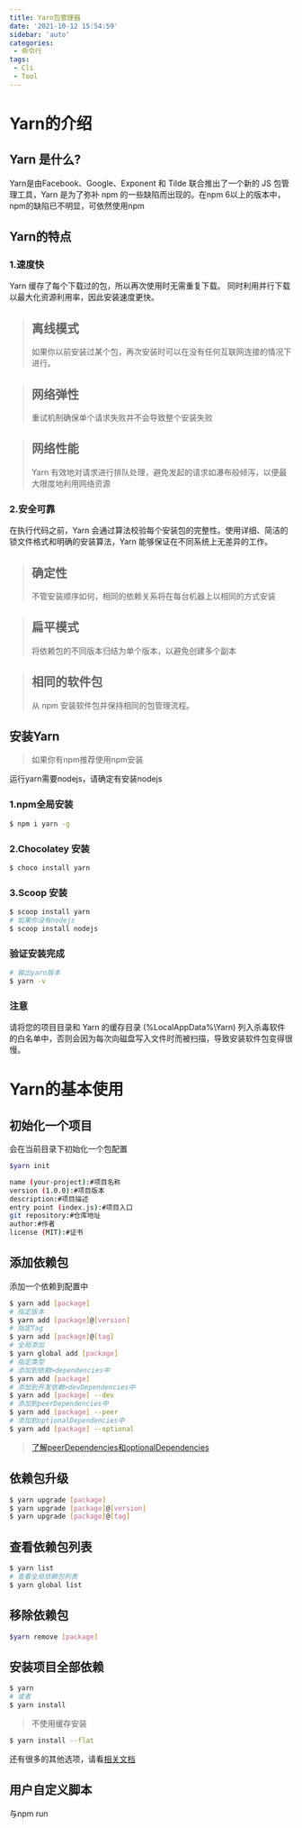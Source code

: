 ```yaml
---
title: Yarn包管理器
date: '2021-10-12 15:54:59'
sidebar: 'auto'
categories:
 - 命令行
tags:
 - Cli
 - Tool
---
```


# Yarn的介绍

## Yarn 是什么?

Yarn是由Facebook、Google、Exponent 和 Tilde 联合推出了一个新的 JS 包管理工具，Yarn 是为了弥补 npm 的一些缺陷而出现的。在npm 6以上的版本中，npm的缺陷已不明显，可依然使用npm

## Yarn的特点

### 1.速度快

Yarn 缓存了每个下载过的包，所以再次使用时无需重复下载。 同时利用并行下载以最大化资源利用率，因此安装速度更快。

>## 离线模式
>
>如果你以前安装过某个包，再次安装时可以在没有任何互联网连接的情况下进行。

>## 网络弹性
>
>重试机制确保单个请求失败并不会导致整个安装失败

> ## 网络性能
>
> Yarn 有效地对请求进行排队处理，避免发起的请求如瀑布般倾泻，以便最大限度地利用网络资源

### 2.安全可靠

在执行代码之前，Yarn 会通过算法校验每个安装包的完整性。使用详细、简洁的锁文件格式和明确的安装算法，Yarn 能够保证在不同系统上无差异的工作。

> ## 确定性
>
> 不管安装顺序如何，相同的依赖关系将在每台机器上以相同的方式安装

>## 扁平模式
>
>将依赖包的不同版本归结为单个版本，以避免创建多个副本

> ## 相同的软件包
>
> 从 npm 安装软件包并保持相同的包管理流程。

## 安装Yarn

> 如果你有npm推荐使用npm安装

运行yarn需要nodejs，请确定有安装nodejs

### 1.npm全局安装

```bash
$ npm i yarn -g
```

### 2.Chocolatey 安装

```bash
$ choco install yarn
```

### 3.Scoop 安装

```bash
$ scoop install yarn
# 如果你没有nodejs
$ scoop install nodejs
```

### 验证安装完成

```bash
# 输出yarn版本
$ yarn -v 
```

### 注意

请将您的项目目录和 Yarn 的缓存目录 (%LocalAppData%\Yarn) 列入杀毒软件的白名单中，否则会因为每次向磁盘写入文件时而被扫描，导致安装软件包变得很慢。

# Yarn的基本使用

## 初始化一个项目

会在当前目录下初始化一个包配置

```bash
$yarn init
```

```bash
name (your-project):#项目名称
version (1.0.0):#项目版本
description:#项目描述
entry point (index.js):#项目入口
git repository:#仓库地址
author:#作者
license (MIT):#证书
```



## 添加依赖包

添加一个依赖到配置中

```bash
$ yarn add [package]
# 指定版本
$ yarn add [package]@[version]
# 指定Tag
$ yarn add [package]@[tag]
# 全局添加
$ yarn global add [package]
# 指定类型
# 添加到依赖>dependencies中
$ yarn add [package]
# 添加到开发依赖>devDependencies中
$ yarn add [package] --dev
# 添加到peerDependencies中
$ yarn add [package] --peer
# 添加到optionalDependencies中
$ yarn add [package] --optional
```

> [了解peerDependencies和optionalDependencies](https://blog.csdn.net/hujinyuan357/article/details/99621542)

## 依赖包升级

```bash
$ yarn upgrade [package]
$ yarn upgrade [package]@[version]
$ yarn upgrade [package]@[tag]
```

## 查看依赖包列表

```bash
$ yarn list
# 查看全局依赖包列表
$ yarn global list
```

## 移除依赖包

```bash
$yarn remove [package]
```

## 安装项目全部依赖

```bash
$ yarn 
# 或者
$ yarn install
```

> 不使用缓存安装

```bash
$ yarn install --flat
```

还有很多的其他选项，请看[相关文档](https://yarn.bootcss.com/docs/cli/install/)

## 用户自定义脚本

与npm run <script>一致，实际上是使用yarn run <script>运行的，不过填写运行命令时，yarn的run是可以省略的

```bash
$ yarn <script> [<args>]
```

# Yarn的深度使用

查看帮助列表

```bash
$ yarn help
```

## Yarn配置

### 1.查看全部配置

```bash
$ yarn config list
```

### 2.修改指定配置

```bash
$ yarn config set <key> <value>
```

### 3.删除指定配置

```bash
$ yarn config delete <key>
```

## Yarn创建项目

create是一个速记命令，能一次性帮您完成两件事情

```bash
# 仅举例，无法使用
$ yarn create pkg [<args>]
# 与下方命令一致
$ yarn global add create-pkg && create-pkg [<args>]
```

可用例子

```bash
$ yarn create vite vite-app
```

## ~~Yarn生成锁定依赖文件~~

> ##### `yarn generate-lock-entry`

## 生成Yarn的Lock缓存

将npm生成的`package-lock.js`或现有的`node_modules`生成一份`yarn.lock`

```bash
$ yarn import
```

## Yarn工作区

> 内容较多... 下次一定

运作指定工作区的脚本

```bash
$ yarn workspace <workspace_name> <command>
```

## 查看指定包信息

同npm中的 npm view xxx,显示依赖中的信息

```bash
$ yarn info yarn
$ yarn info yarn@berry
# 指定的字段信息
$ yarn info yarn versions
# json输出
$ yarn info yarn --json
```

## 查看所有包许可证

```bash
# 查看所有包许可证列表
$ yarn licenses
# 查看每个许可证的详细信息
$ yarn licenses generate-disclaimer
```

## Yarn登录登出

与npm一致，登录后可使用yarn publish发布包

```bash
# 登录
$ yarn login
# 发布内容到Npm
$ yarn publish
# 登出
$ yarn logout
```

## Yarn上传依赖(发布)

与npm发布依赖一致，yarn也是发布到npm上。

### 1.发布与指定发布

```bash
# 发布当前目录下 package.json配置的包
$ yarn publish 
# 发布指定目录下 package.json配置的包
$ yarn publish <dir>/package.json
# 发布`.tgz`压缩的包
$ yarn publish <dir>/filename.tgz
```

### 2.设置发布Tag

发布设置有指定的tag时，只有在指定的tag下当前的发布的包为最新版本，如果不指定有个默认的tag是latest，无论是发布还是添加依赖，不指定tag都使用默认值

```bash
# 指定tag
# yarn publish --tag <tag>
$ yarn publish --tag bate
# 添加指定tag的依赖包
$ yarn add pkgname@bate
```

### 3.设置公开还是私有

npm是可以发布私有包的，但发布私有包是需要收费的，如果以个人ID或团队ID发布新的包是默认以私有发布，这时需要设置发布公开包，个人ID和团队ID(例如:@ranxin/xxxx)才可以正常发布

```bash
$ yarn publish --access <public|restricted>
```

### 4.设置新版本提示

使用`version`代替的值跳过新版本的提示。

```bash
$ yarn publish --new-version <version>
```

## Yarn查看本地包大小

```bash
# 以下相同效果
$ yarn why vue
$ yarn why node_modules/vue
$ yarn why node_modules/vue/index.js
```

## Yarn依赖存档

创建包依赖项的压缩 gzip 存档。

```bash
$ yarn pack
# 指定创建的存档名称
$ yarn pack --filename <filename>
```



## pkg包缓存

Yarn 将每个包存储在文件系统上用户目录的全局缓存中。`yarn cache list`将打印出每个缓存的包

### 1.查看缓存目录

```bash
# 打印yarn缓存的dir
$ yarn cache dir
```

### 2.清除缓存

```bash
#清除全部缓存
$ yarn cache clean
#清除指定缓存
$ yarn cache clean [<module_name...>]
```

### 3.修改缓存的目录

设置`cache-folder`配置值以配置缓存目录。

```bash
$ yarn config set cache-folder <path>
```

## pkg包完整性检查

验证当前项目中的包依赖项的版本是否`package.json`与 yarn 的锁定文件中的版本匹配。

```bash
$ yarn check
```

**注意**：该命令`yarn check`在历史上一直存在错误和维护不足，因此[已被弃用并将在 Yarn 2.0 中删除](https://github.com/yarnpkg/rfcs/pull/106)。你应该`yarn install --check-files`改用。

# Yarn 2X(Berry)

